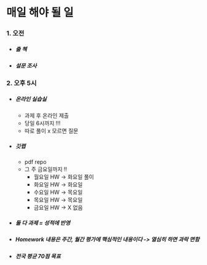 # 매일 해야 될 일

### 1. 오전

- ##### 출 첵

- ##### 설문 조사



### 2. 오후 5시

- ##### 온라인 실습실 

  - 과제 후 온라인 제출
  - 당일 6시까지 !!!
  - 따로 풀이 x 모르면 질문

- ##### 깃랩

  - pdf repo
  - 그 주 금요일까지 !! 
    - 월요일 HW -> 화요일 풀이
    - 화요일 HW -> 화요일
    - 수요일 HW -> 목요일
    - 목요일 HW -> 목요일
    - 금요일 HW -> X 없음

- ##### 둘 다 과제  = 성적에 반영

- ##### Homework 내용은 주간, 월간 평가에 핵심적인 내용이다 -> 열심히 하면 과락 면함

- ##### 전국 평균 70점 목표
